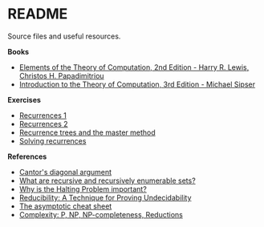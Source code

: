 # README

Source files and useful resources.

**Books**

- [Elements of the Theory of Computation, 2nd Edition - Harry R. Lewis, Christos H. Papadimitriou](https://goo.gl/SqZ54w)
- [Introduction to the Theory of Computation, 3rd Edition - Michael Sipser](https://goo.gl/MdVvYg)

**Exercises**

- [Recurrences 1](http://jeffe.cs.illinois.edu/teaching/algorithms/notes/99-recurrences.pdf)
- [Recurrences 2](https://courses.engr.illinois.edu/cs173/sp2011/Homework/hw9-solutions.pdf)
- [Recurrence trees and the master method](https://www.cs.cornell.edu/courses/cs3110/2012sp/lectures/lec20-master/lec20.html)
- [Solving recurrences](http://web.stanford.edu/class/archive/cs/cs161/cs161.1166/lectures/lecture3.pdf)

**References**

- [Cantor's diagonal argument](https://en.wikipedia.org/wiki/Cantor%27s_diagonal_argument)
- [What are recursive and recursively enumerable sets?](https://stackoverflow.com/questions/920074/what-are-recursively-enumerable-sets)
- [Why is the Halting Problem important?](https://cs.stackexchange.com/questions/32845/why-really-is-the-halting-problem-so-important)
- [Reducibility: A Technique for Proving Undecidability](https://www.youtube.com/watch?v=Wt00XVmyIpY)
- [The asymptotic cheat sheet](http://web.mit.edu/broder/Public/asymptotics-cheatsheet.pdf)
- [Complexity: P, NP, NP-completeness, Reductions](https://www.youtube.com/watch?v=mr1FMrwi6Ew)
